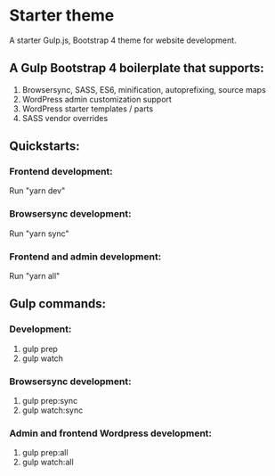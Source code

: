 # Starter theme

A starter Gulp.js, Bootstrap 4 theme for website development.



## A Gulp Bootstrap 4 boilerplate that supports:

1. Browsersync, SASS, ES6, minification, autoprefixing, source maps
2. WordPress admin customization support
3. WordPress starter templates / parts
4. SASS vendor overrides



## Quickstarts:

### Frontend development:

Run "yarn dev"

### Browsersync development:

Run "yarn sync"

### Frontend and admin development:

Run "yarn all"

## Gulp commands:

### Development:

1. gulp prep
2. gulp watch

### Browsersync development:

1. gulp prep:sync
2. gulp watch:sync

### Admin and frontend Wordpress development:

1. gulp prep:all
2. gulp watch:all